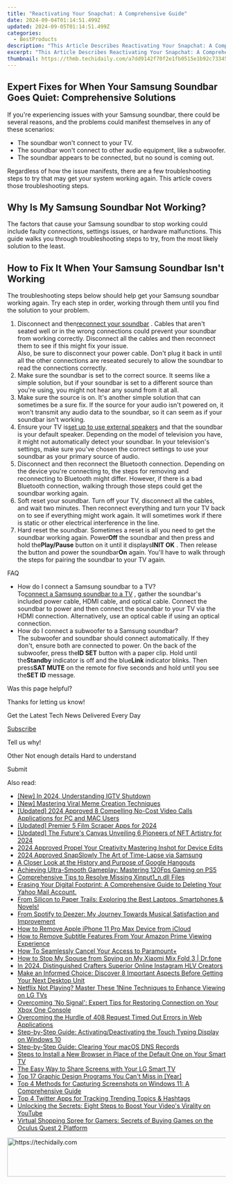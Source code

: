 ```yaml
---
title: "Reactivating Your Snapchat: A Comprehensive Guide"
date: 2024-09-04T01:14:51.499Z
updated: 2024-09-05T01:14:51.499Z
categories:
  - BestProducts
description: "This Article Describes Reactivating Your Snapchat: A Comprehensive Guide"
excerpt: "This Article Describes Reactivating Your Snapchat: A Comprehensive Guide"
thumbnail: https://thmb.techidaily.com/a7dd9142f70f2e1fb0515e1b92c73345b73af0eebd789d21de62a66b954929b6.jpg
---
```


## Expert Fixes for When Your Samsung Soundbar Goes Quiet: Comprehensive Solutions
 If you're experiencing issues with your Samsung soundbar, there could be several reasons, and the problems could manifest themselves in any of these scenarios:

* The soundbar won't connect to your TV.
* The soundbar won't connect to other audio equipment, like a subwoofer.
* The soundbar appears to be connected, but no sound is coming out.

 Regardless of how the issue manifests, there are a few troubleshooting steps to try that may get your system working again. This article covers those troubleshooting steps.

## Why Is My Samsung Soundbar Not Working?

 The factors that cause your Samsung soundbar to stop working could include faulty connections, settings issues, or hardware malfunctions. This guide walks you through troubleshooting steps to try, from the most likely solution to the least.

## How to Fix It When Your Samsung Soundbar Isn't Working

 The troubleshooting steps below should help get your Samsung soundbar working again. Try each step in order, working through them until you find the solution to your problem.

1. Disconnect and then[reconnect your soundbar](https://www.lifewire.com/connect-tv-to-external-audio-system-1846816) . Cables that aren't seated well or in the wrong connections could prevent your soundbar from working correctly. Disconnect all the cables and then reconnect them to see if this might fix your issue.  
 Also, be sure to disconnect your power cable. Don't plug it back in until all the other connections are reseated securely to allow the soundbar to read the connections correctly.
2. Make sure the soundbar is set to the correct source. It seems like a simple solution, but if your soundbar is set to a different source than you're using, you might not hear any sound from it at all.
3. Make sure the source is on. It's another simple solution that can sometimes be a sure fix. If the source for your audio isn't powered on, it won't transmit any audio data to the soundbar, so it can seem as if your soundbar isn't working.
4. Ensure your TV is[set up to use external speakers](https://www.lifewire.com/connect-and-set-up-a-sound-bar-4138615) and that the soundbar is your default speaker. Depending on the model of television you have, it might not automatically detect your soundbar. In your television's settings, make sure you've chosen the correct settings to use your soundbar as your primary source of audio.
5. Disconnect and then reconnect the Bluetooth connection. Depending on the device you're connecting to, the steps for removing and reconnecting to Bluetooth might differ. However, if there is a bad Bluetooth connection, walking through those steps could get the soundbar working again.
6. Soft reset your soundbar. Turn off your TV, disconnect all the cables, and wait two minutes. Then reconnect everything and turn your TV back on to see if everything might work again. It will sometimes work if there is static or other electrical interference in the line.
7. Hard reset the soundbar. Sometimes a reset is all you need to get the soundbar working again. Power**Off** the soundbar and then press and hold the**Play/Pause** button on it until it displays**INIT OK** . Then release the button and power the soundbar**On** again. You'll have to walk through the steps for pairing the soundbar to your TV again.

 FAQ

* How do I connect a Samsung soundbar to a TV?  
 To[connect a Samsung soundbar to a TV](https://www.lifewire.com/connect-samsung-soundbar-to-tv-5217392) , gather the soundbar's included power cable, HDMI cable, and optical cable. Connect the soundbar to power and then connect the soundbar to your TV via the HDMI connection. Alternatively, use an optical cable if using an optical connection.
* How do I connect a subwoofer to a Samsung soundbar?  
 The subwoofer and soundbar should connect automatically. If they don't, ensure both are connected to power. On the back of the subwoofer, press the**ID SET** button with a paper clip. Hold until the**Standby** indicator is off and the blue**Link** indicator blinks. Then press**SAT MUTE** on the remote for five seconds and hold until you see the**SET ID** message.

Was this page helpful?

Thanks for letting us know!

 Get the Latest Tech News Delivered Every Day

[Subscribe](https://www.lifewire.com/#)

Tell us why!

 Other  Not enough details  Hard to understand

 Submit

<ins class="adsbygoogle"
     style="display:block"
     data-ad-format="autorelaxed"
     data-ad-client="ca-pub-7571918770474297"
     data-ad-slot="1223367746"></ins>



<ins class="adsbygoogle"
     style="display:block"
     data-ad-client="ca-pub-7571918770474297"
     data-ad-slot="8358498916"
     data-ad-format="auto"
     data-full-width-responsive="true"></ins>

<span class="atpl-alsoreadstyle">Also read:</span>
<div><ul>
<li><a href="https://instagram-videos.techidaily.com/new-in-2024-understanding-igtv-shutdown/"><u>[New] In 2024, Understanding IGTV Shutdown</u></a></li>
<li><a href="https://extra-approaches.techidaily.com/new-mastering-viral-meme-creation-techniques/"><u>[New] Mastering Viral Meme Creation Techniques</u></a></li>
<li><a href="https://on-screen-recording.techidaily.com/updated-2024-approved-8-compelling-no-cost-video-calls-applications-for-pc-and-mac-users/"><u>[Updated] 2024 Approved  8 Compelling No-Cost Video Calls Applications for PC and MAC Users</u></a></li>
<li><a href="https://facebook-video-content.techidaily.com/updated-premier-5-film-scraper-apps-for-2024/"><u>[Updated] Premier 5 Film Scraper Apps for 2024</u></a></li>
<li><a href="https://article-knowledge.techidaily.com/updated-the-futures-canvas-unveiling-6-pioneers-of-nft-artistry-for-2024/"><u>[Updated] The Future's Canvas  Unveiling 6 Pioneers of NFT Artistry for 2024</u></a></li>
<li><a href="https://extra-skills.techidaily.com/2024-approved-propel-your-creativity-mastering-inshot-for-device-edits/"><u>2024 Approved  Propel Your Creativity  Mastering Inshot for Device Edits</u></a></li>
<li><a href="https://fox-cloud.techidaily.com/2024-approved-snapslowly-the-art-of-time-lapse-via-samsung/"><u>2024 Approved  SnapSlowly  The Art of Time-Lapse via Samsung</u></a></li>
<li><a href="https://tech-renaissance.techidaily.com/a-closer-look-at-the-history-and-purpose-of-google-hangouts/"><u>A Closer Look at the History and Purpose of Google Hangouts</u></a></li>
<li><a href="https://tech-renaissance.techidaily.com/achieving-ultra-smooth-gameplay-mastering-120fps-gaming-on-ps5/"><u>Achieving Ultra-Smooth Gameplay: Mastering 120Fps Gaming on PS5</u></a></li>
<li><a href="https://tech-renaissance.techidaily.com/comprehensive-tips-to-resolve-missing-xinput1ndll-files/"><u>Comprehensive Tips to Resolve Missing Xinput1_n.dll Files</u></a></li>
<li><a href="https://tech-renaissance.techidaily.com/erasing-your-digital-footprint-a-comprehensive-guide-to-deleting-your-yahoo-mail-account/"><u>Erasing Your Digital Footprint: A Comprehensive Guide to Deleting Your Yahoo Mail Account.</u></a></li>
<li><a href="https://tech-renaissance.techidaily.com/from-silicon-to-paper-trails-exploring-the-best-laptops-smartphones-and-novels/"><u>From Silicon to Paper Trails: Exploring the Best Laptops, Smartphones & Novels!</u></a></li>
<li><a href="https://buynow-reviews.techidaily.com/from-spotify-to-deezer-my-journey-towards-musical-satisfaction-and-improvement/"><u>From Spotify to Deezer: My Journey Towards Musical Satisfaction and Improvement</u></a></li>
<li><a href="https://apple-account.techidaily.com/how-to-remove-apple-iphone-11-pro-max-device-from-icloud-by-drfone-ios/"><u>How to Remove Apple iPhone 11 Pro Max Device from iCloud</u></a></li>
<li><a href="https://tech-renaissance.techidaily.com/how-to-remove-subtitle-features-from-your-amazon-prime-viewing-experience/"><u>How to Remove Subtitle Features From Your Amazon Prime Viewing Experience</u></a></li>
<li><a href="https://tech-renaissance.techidaily.com/how-to-seamlessly-cancel-your-access-to-paramountplus/"><u>How To Seamlessly Cancel Your Access to Paramount+</u></a></li>
<li><a href="https://fake-location.techidaily.com/how-to-stop-my-spouse-from-spying-on-my-xiaomi-mix-fold-3-drfone-by-drfone-virtual-android/"><u>How to Stop My Spouse from Spying on My Xiaomi Mix Fold 3 | Dr.fone</u></a></li>
<li><a href="https://instagram-video-files.techidaily.com/in-2024-distinguished-crafters-superior-online-instagram-hlv-creators/"><u>In 2024, Distinguished Crafters  Superior Online Instagram HLV Creators</u></a></li>
<li><a href="https://tech-renaissance.techidaily.com/make-an-informed-choice-discover-8-important-aspects-before-getting-your-next-desktop-unit/"><u>Make an Informed Choice: Discover 8 Important Aspects Before Getting Your Next Desktop Unit</u></a></li>
<li><a href="https://tech-renaissance.techidaily.com/netflix-not-playing-master-these-1nine-techniques-to-enhance-viewing-on-lg-tvs/"><u>Netflix Not Playing? Master These 1Nine Techniques to Enhance Viewing on LG TVs</u></a></li>
<li><a href="https://tech-renaissance.techidaily.com/overcoming-no-signal-expert-tips-for-restoring-connection-on-your-xbox-one-console/"><u>Overcoming 'No Signal': Expert Tips for Restoring Connection on Your Xbox One Console</u></a></li>
<li><a href="https://tech-renaissance.techidaily.com/overcoming-the-hurdle-of-408-request-timed-out-errors-in-web-applications/"><u>Overcoming the Hurdle of 408 Request Timed Out Errors in Web Applications</u></a></li>
<li><a href="https://tech-renaissance.techidaily.com/step-by-step-guide-activatingdeactivating-the-touch-typing-display-on-windows-10/"><u>Step-by-Step Guide: Activating/Deactivating the Touch Typing Display on Windows 10</u></a></li>
<li><a href="https://tech-renaissance.techidaily.com/step-by-step-guide-clearing-your-macos-dns-records/"><u>Step-by-Step Guide: Clearing Your macOS DNS Records</u></a></li>
<li><a href="https://tech-renaissance.techidaily.com/steps-to-install-a-new-browser-in-place-of-the-default-one-on-your-smart-tv/"><u>Steps to Install a New Browser in Place of the Default One on Your Smart TV</u></a></li>
<li><a href="https://tech-renaissance.techidaily.com/the-easy-way-to-share-screens-with-your-lg-smart-tv/"><u>The Easy Way to Share Screens with Your LG Smart TV</u></a></li>
<li><a href="https://tech-renaissance.techidaily.com/top-17-graphic-design-programs-you-cant-miss-in-year/"><u>Top 17 Graphic Design Programs You Can't Miss in [Year]</u></a></li>
<li><a href="https://tech-renaissance.techidaily.com/top-4-methods-for-capturing-screenshots-on-windows-11-a-comprehensive-guide/"><u>Top 4 Methods for Capturing Screenshots on Windows 11: A Comprehensive Guide</u></a></li>
<li><a href="https://tech-renaissance.techidaily.com/top-4-twitter-apps-for-tracking-trending-topics-and-hashtags/"><u>Top 4 Twitter Apps for Tracking Trending Topics & Hashtags</u></a></li>
<li><a href="https://tech-renaissance.techidaily.com/unlocking-the-secrets-eight-steps-to-boost-your-videos-virality-on-youtube/"><u>Unlocking the Secrets: Eight Steps to Boost Your Video's Virality on YouTube</u></a></li>
<li><a href="https://tech-renaissance.techidaily.com/virtual-shopping-spree-for-gamers-secrets-of-buying-games-on-the-oculus-quest-2-platform/"><u>Virtual Shopping Spree for Gamers: Secrets of Buying Games on the Oculus Quest 2 Platform</u></a></li>
</ul></div>

<!-- affiliate ads begin -->
<a href="https://jalbum-affiliate-program.sjv.io/c/5597632/1838960/17916" target="_top" id="1838960">
  <img src="//a.impactradius-go.com/display-ad/17916-1838960" border="0" alt="https://techidaily.com" width="728" height="90"/>
</a>
<img height="0" width="0" src="https://jalbum-affiliate-program.sjv.io/i/5597632/1838960/17916" style="position:absolute;visibility:hidden;" border="0" />
<!-- affiliate ads end -->